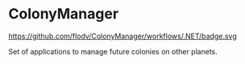 # ColonyManager

https://github.com/flodv/ColonyManager/workflows/.NET/badge.svg

Set of applications to manage future colonies on other planets.
